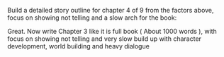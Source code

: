 Build a detailed story outline for chapter 4 of 9 from the factors above, focus on
showing not telling and a slow arch for the book:

Great. Now write Chapter 3 like it is full book ( About 1000 words ), with focus on
showing not telling and very slow build up with character development, world building
and heavy dialogue